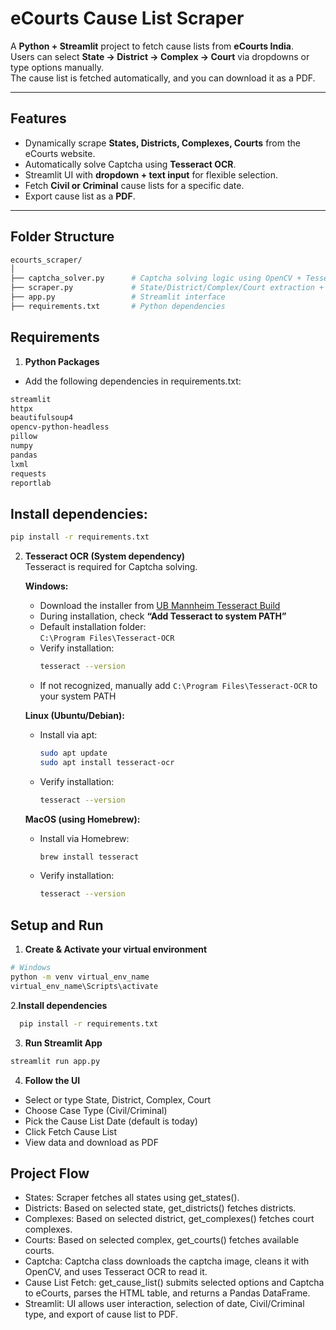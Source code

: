 # eCourts Cause List Scraper

A **Python + Streamlit** project to fetch cause lists from **eCourts India**.  
Users can select **State → District → Complex → Court** via dropdowns or type options manually.  
The cause list is fetched automatically, and you can download it as a PDF.

---

## Features

- Dynamically scrape **States, Districts, Complexes, Courts** from the eCourts website.
- Automatically solve Captcha using **Tesseract OCR**.
- Streamlit UI with **dropdown + text input** for flexible selection.
- Fetch **Civil or Criminal** cause lists for a specific date.
- Export cause list as a **PDF**.

---

##  Folder Structure
```bash
ecourts_scraper/
│
├── captcha_solver.py      # Captcha solving logic using OpenCV + Tesseract
├── scraper.py             # State/District/Complex/Court extraction + cause list fetch
├── app.py                 # Streamlit interface
├── requirements.txt       # Python dependencies

```
##  Requirements
1. **Python Packages**  
- Add the following dependencies in requirements.txt:
```bash
streamlit
httpx
beautifulsoup4
opencv-python-headless
pillow
numpy
pandas
lxml
requests
reportlab
```
## Install dependencies:
```bash
pip install -r requirements.txt
```
 2. **Tesseract OCR (System dependency)**  
   Tesseract is required for Captcha solving.

      **Windows:**  
       - Download the installer from [UB Mannheim Tesseract Build](https://github.com/UB-Mannheim/tesseract/wiki)  
       - During installation, check **“Add Tesseract to system PATH”**  
       - Default installation folder:  
         `C:\Program Files\Tesseract-OCR`  
       - Verify installation:  
         ```bash
         tesseract --version
         ```  
       - If not recognized, manually add `C:\Program Files\Tesseract-OCR` to your system PATH
    
      **Linux (Ubuntu/Debian):**  
       - Install via apt:  
         ```bash
         sudo apt update
         sudo apt install tesseract-ocr
         ```  
       - Verify installation:  
         ```bash
         tesseract --version
         ```
    
      **MacOS (using Homebrew):**  
       - Install via Homebrew:  
         ```bash
         brew install tesseract
         ```  
       - Verify installation:  
         ```bash
         tesseract --version
         ```



## Setup and Run

1. **Create & Activate your virtual environment**

```bash
# Windows
python -m venv virtual_env_name
virtual_env_name\Scripts\activate
```

2.**Install dependencies**

  ```bash
    pip install -r requirements.txt
  ```
3. **Run Streamlit App**
  ```bash
  streamlit run app.py
  ```


4. **Follow the UI**
   
  - Select or type State, District, Complex, Court
   - Choose Case Type (Civil/Criminal)
   - Pick the Cause List Date (default is today)
   - Click Fetch Cause List
   - View data and download as PDF

 ## Project Flow

- States: Scraper fetches all states using get_states().
- Districts: Based on selected state, get_districts() fetches districts.
- Complexes: Based on selected district, get_complexes() fetches court complexes.
- Courts: Based on selected complex, get_courts() fetches available courts.
- Captcha: Captcha class downloads the captcha image, cleans it with OpenCV, and uses Tesseract OCR to read it.
- Cause List Fetch: get_cause_list() submits selected options and Captcha to eCourts, parses the HTML table, and returns a Pandas DataFrame.
- Streamlit: UI allows user interaction, selection of date, Civil/Criminal type, and export of cause list to PDF.



